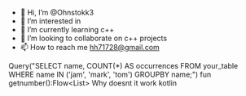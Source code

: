 - 👋 Hi, I’m @Ohnstokk3
- 👀 I’m interested in 
- 🌱 I’m currently learning c++
- 💞️ I’m looking to collaborate on c++ projects
- 📫 How to reach me hh71728@gmail.com 

<!---
Ohnstokk3/Ohnstokk3 is a ✨ special ✨ repository because its `README.md` (this file) appears on your GitHub profile.
You can click the Preview link to take a look at your changes.
--->
Query("SELECT name, COUNT(*) AS occurrences FROM your_table WHERE name IN ('jam', 'mark', 'tom') GROUPBY name;")
    fun getnumber():Flow<List<Int>>
Why doesnt it work kotlin
